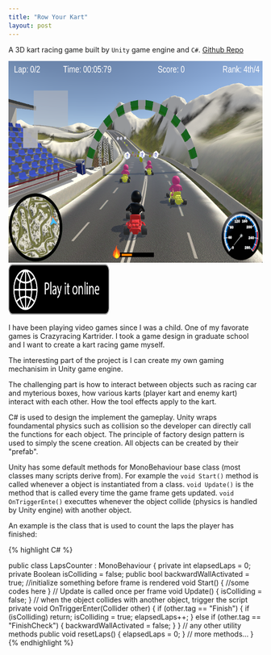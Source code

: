 ```yaml
---
title: "Row Your Kart"
layout: post
---
```


A 3D kart racing game built by `Unity` game engine and `C#`. <a href="https://github.com/hezitaooOO/row_your_kart">Github Repo</a>

<img src="/assets/project_photos/row_your_kart/game.png" alt="Image" width="600" height="400">

<a href="https://simmer.io/@baoya_uncle/row-your-kart">
  <img src="/assets/images/play-online-badge.png" alt="Image" width="200" height="100">
</a>


I have been playing video games since I was a child. One of my favorate games is Crazyracing Kartrider. I took a game design in graduate school and I want to create a kart racing game myself.

The interesting part of the project is I can create my own gaming mechanisim in Unity game engine.

The challenging part is how to interact between objects such as racing car and myterious boxes, how various karts (player kart and enemy kart) interact with each other. How the tool effects apply to the kart.

C# is used to design the implement the gameplay. Unity wraps foundamental physics such as collision so the developer can directly call the functions for each object. The principle of factory design pattern is used to simply the scene creation. All objects can be created by their "prefab".

Unity has some default methods for MonoBehaviour base class (most classes many scripts derive from). For example the `void Start()` method is called whenever a object is instantiated from a class.  `void Update()` is the method that is called every time the game frame gets updated. `void OnTriggerEnte()` executtes whenever the object collide (physics is handled by Unity engine) with another object.

An example is the class that is used to count the laps the player has finished:

{% highlight C# %}

public class LapsCounter : MonoBehaviour
{
    private int elapsedLaps = 0;
    private Boolean isColliding = false;
    public bool backwardWallActivated = true;
    //initialize something before frame is rendered
    void Start()
    {
      //some codes here
    }
    // Update is called once per frame
    void Update()
    {
        isColliding = false;
    }
    // when the object collides with another object, trigger the script
    private void OnTriggerEnter(Collider other)
    {
        if (other.tag == "Finish")
        {
            if (isColliding) return;
            isColliding = true;
            elapsedLaps++;
        }
        else if (other.tag == "FinishCheck")
        {
            backwardWallActivated = false;
        }
    }
    // any other utility methods
    public void resetLaps()
    {
        elapsedLaps = 0;
    }
    // more methods...
}
{% endhighlight %}
